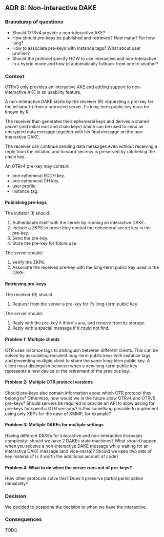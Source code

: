 ## ADR 8: Non-interactive DAKE

### Braindump of questions

- Should OTRv4 provide a non-interactive AKE?
- How should pre-keys be published and retrieved? How many? For how long?
- How to associate pre-keys with instance tags? What about user profiles?
- Should the protocol specify HOW to use interactive and non-interactive in
  a hybrid mode and how to automatically fallback from one to another?

### Context

OTRv3 only provides an interactive AKE and adding support to non-interactive
AKE is an usability feature.

A non-interactive DAKE starts by the receiver (R) requesting a pre-key for the
initiator (I) from a untrusted server. I's long-term public key must be known by R.

The receiver then generates their ephemeral keys and derives a shared secret
(and initial root and chain keys) which can be used to send an encrypted data
message together with his final message on the non-interactive DAKE.

The receiver can continue sending data messages even without receiving a reply
from the initiator, and forward secrecy is preserved by ratcheting the chain
key.

An OTRv4 pre-key may contain:
- one ephemeral ECDH key.
- one ephemeral DH key.
- user profile.
- instance tag.

#### Publishing pre-keys

The initiator (I) should:

1. Authenticate itself with the server by running an interactive DAKE.
2. Include a ZKPK to prove they control the ephemeral secret key in the pre-key.
3. Send the pre-key.
4. Store the pre-key for future use.

The server should:

1. Verify the ZKPK.
2. Associate the received pre-key with the long-term public key used in the DAKE.

#### Retrieving pre-keys

The receiver (R) should:

1. Request from the server a pre-key for I's long-term public key.

The server should:

1. Reply with the pre-key if there's any, and remove from its storage.
2. Reply with a special message if it could not find.

#### Problem 1: Multiple clients

OTR uses instance tags to distinguish between different clients. This can be
solved by associating recipient long-term public keys with instance tags and
preventing multiple client to share the same long-term public key. A client
must distinguish between when a new long-term public key represents
a new device or the retirement of the previous key.

#### Problem 2: Multiple OTR protocol versions

Should pre-keys also contain information about which OTR protocol they
belong to? Otherwise, how would we in the future allow OTRv4 and OTRv5 pre-keys?
Should servers be required to provide an API to allow asking for pre-keys for
specific OTR versions? Is this something possible to implement using only XEPs
for the case of XMMP, for example?

#### Problem 3: Multiple DAKEs for multiple settings

Having different DAKEs for interactive and non-interactive increases complexity:
should we have 2 DAKEs state machines? What should happen when you
receive a non-interactive DAKE message while waiting for an interactive DAKE
message (and vice-versa)? Should we keep two sets of key materials? Is it worth
the additional amount of code?

#### Problem 4: What to do when the server runs out of pre-keys?

How other protocols solve this? Does it preserve partial participation
deniability?

### Decision

We decided to postpone the decision to when we have the interactive.

### Consequences

TODO
